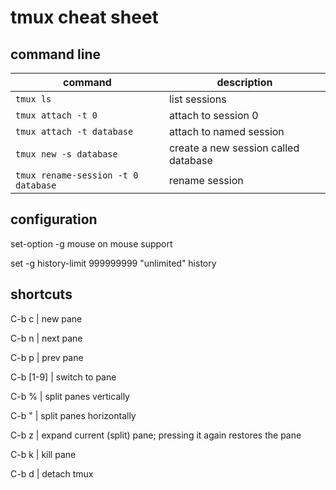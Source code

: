 # tmux cheat sheet

## command line

command | description
------------ | -------------
`tmux ls` | list sessions
`tmux attach -t 0` | attach to session 0
`tmux attach -t database` | attach to named session
`tmux new -s database` | create a new session called database
`tmux rename-session -t 0 database` | rename session

## configuration

set-option -g mouse on      mouse support

set -g history-limit 999999999            "unlimited" history


## shortcuts

C-b c | new pane

C-b n | next pane

C-b p | prev pane

C-b [1-9] | switch to pane

C-b  % | split panes vertically

C-b " | split panes horizontally

C-b z | expand current (split) pane; pressing it again restores the pane

C-b k | kill pane

C-b d | detach tmux
